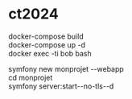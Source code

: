 # ct2024

docker-compose build  
docker-compose up -d  
docker exec -ti bob bash  

 symfony new monprojet --webapp  
 cd monprojet  
 symfony server:start--no-tls--d  

